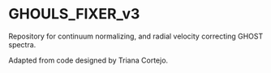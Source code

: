 # GHOULS_FIXER_v3
Repository for continuum normalizing, and radial velocity correcting GHOST spectra.

Adapted from code designed by Triana Cortejo.
